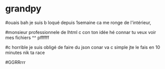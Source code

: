 # grandpy

#ouais bah je suis b loqué depuis 1semaine ca me ronge de l'intérieur,

#monsieur professionnele de lhtml c con ton idée hé connar tu veux voir mes fichiers ^^ pffffff

#c horrible je suis obligé de faire du json conar va c simple jte le fais en 10 minutes nik ta race

#GGRRrrr

